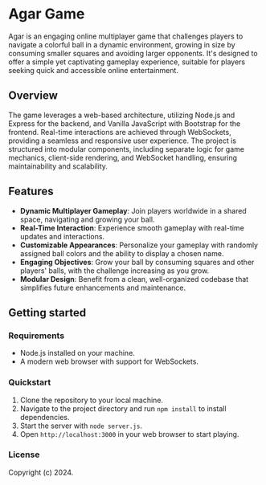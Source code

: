 # Agar Game

Agar is an engaging online multiplayer game that challenges players to navigate a colorful ball in a dynamic environment, growing in size by consuming smaller squares and avoiding larger opponents. It's designed to offer a simple yet captivating gameplay experience, suitable for players seeking quick and accessible online entertainment.

## Overview

The game leverages a web-based architecture, utilizing Node.js and Express for the backend, and Vanilla JavaScript with Bootstrap for the frontend. Real-time interactions are achieved through WebSockets, providing a seamless and responsive user experience. The project is structured into modular components, including separate logic for game mechanics, client-side rendering, and WebSocket handling, ensuring maintainability and scalability.

## Features

- **Dynamic Multiplayer Gameplay**: Join players worldwide in a shared space, navigating and growing your ball.
- **Real-Time Interaction**: Experience smooth gameplay with real-time updates and interactions.
- **Customizable Appearances**: Personalize your gameplay with randomly assigned ball colors and the ability to display a chosen name.
- **Engaging Objectives**: Grow your ball by consuming squares and other players' balls, with the challenge increasing as you grow.
- **Modular Design**: Benefit from a clean, well-organized codebase that simplifies future enhancements and maintenance.

## Getting started

### Requirements

- Node.js installed on your machine.
- A modern web browser with support for WebSockets.

### Quickstart

1. Clone the repository to your local machine.
2. Navigate to the project directory and run `npm install` to install dependencies.
3. Start the server with `node server.js`.
4. Open `http://localhost:3000` in your web browser to start playing.

### License

Copyright (c) 2024.